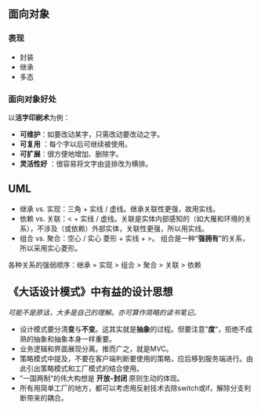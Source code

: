 ## 面向对象

### 表现

- 封装 
- 继承  
- 多态

### 面向对象好处

以**活字印刷术**为例：

- **可维护**：如要改动某字，只需改动要改动之字。
- **可复用** ：每个字以后可继续被使用。
- **可扩展**：很方便地增加、删除字。
- **灵活性好** ：很容易将文字由竖排改为横排。

## UML

- 继承 vs. 实现：三角 + 实线 / 虚线。继承关联性更强，故用实线。
- 依赖 vs. 关联：<  +  实线 / 虚线。关联是实体内部感知的（如大雁和环境的关系），不涉及（或依赖）外部实体，关联性更强，所以用实线。
- 组合 vs. 聚合：空心 / 实心 菱形 + 实线 + >。 组合是一种“**强拥有**”的关系，所以采用实心菱形。

各种关系的强弱顺序：继承 = 实现 > 组合 > 聚合 > 关联 > 依赖

## 《大话设计模式》中有益的设计思想

*可能不是原话，大多是自己的理解。亦可算作简略的读书笔记。*

- 设计模式要分清**变**与**不变**。这其实就是**抽象**的过程。但要注意”**度**“，拒绝不成熟的抽象和抽象本身一样重要。
- 业务逻辑和界面展现分离。推而广之，就是MVC。
- 策略模式中提及，不要在客户端判断要使用的策略，应后移到服务端进行。由此引出策略模式和工厂模式的结合使用。
- ”一国两制“的伟大构想是 **开放-封闭** 原则生动的体现。
- 所有用简单工厂的地方，都可以考虑用反射技术去除switch或if，解除分支判断带来的耦合。